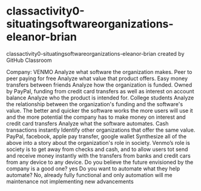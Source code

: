 # classactivity0-situatingsoftwareorganizations-eleanor-brian
classactivity0-situatingsoftwareorganizations-eleanor-brian created by GitHub Classroom

Company: VENMO
Analyze what software the organization makes.
	Peer to peer paying for free
Analyze what value that product offers.
	Easy money transfers between friends
Analyze how the organization is funded.
	Owned by PayPal, funding from credit card transfers as well as interest on account balance
Analyze who the product is intended for.
	College students
Analyze the relationship between the organization's funding and the software's value.
	The better and quicker the software works the  more users will use it and the more potential the company has to make money on interest and credit card transfers
Analyze what the software automates.
	Cash transactions instantly
Identify other organizations that offer the same value.
	PayPal, facebook, apple pay transfer, google wallet
Synthesize all of the above into a story about the organization's role in society.
	Venmo’s role is society is to get away from checks and cash, and to allow users tot send and receive money instantly with the transfers from banks and credit cars from any device to any device. 
Do you believe the future envisioned by the company is a good one?
	yes
Do you want to automate what they help automate?
	No, already fully functional and only automation will me maintenance not implementing new advancements
